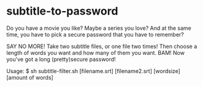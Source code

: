 # subtitle-to-password
Do you have a movie you like? Maybe a series you love? And at the same time, you have to pick a secure password that you have to remember?

SAY NO MORE!
Take two subtitle files, or one file two times! Then choose a length of words you want and how many of them you want.
BAM!
Now you've got a long (pretty)secure password!

Usage:
$ sh subtitle-filter.sh [filename.srt] [filename2.srt] [wordsize] [amount of words]
